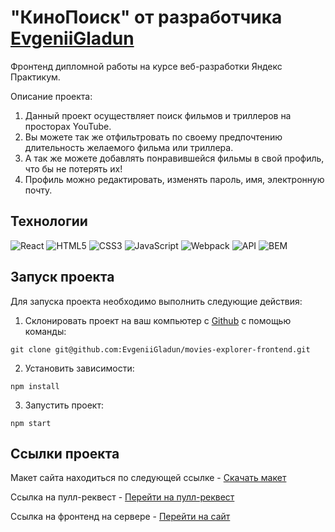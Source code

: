 # "КиноПоиск" от разработчика [EvgeniiGladun](https://github.com/EvgeniiGladun)

Фронтенд дипломной работы на курсе веб-разработки Яндекс Практикум.

Описание проекта:

1. Данный проект осуществляет поиск фильмов и триллеров на просторах YouTube.
2. Вы можете так же отфильтровать по своему предпочтению длительность желаемого фильма или триллера.
3. А так же можете добавлять понравившейся фильмы в свой профиль, что бы не потерять их!
4. Профиль можно редактировать, изменять пароль, имя, электронную почту.

## Технологии
![React](https://img.shields.io/badge/-React-61daf8?logo=react&logoColor=black)
![HTML5](https://img.shields.io/badge/-HTML5-e34f26?logo=html5&logoColor=white)
![CSS3](https://img.shields.io/badge/-CSS3-1572b6?logo=css3&logoColor=white)
![JavaScript](https://img.shields.io/badge/-JavaScript-f7df1e?logo=javaScript&logoColor=black)
![Webpack](https://img.shields.io/badge/-Webpack-99d6f8?logo=webpack&logoColor=black)
![API](https://img.shields.io/badge/-api-yellow)
![BEM](https://img.shields.io/badge/-BEM-yellowgreen)

## Запуск проекта

Для запуска проекта необходимо выполнить следующие действия:

1. Склонировать проект на ваш компьютер с [Github](https://github.com/EvgeniiGladun/movies-explorer-frontend.git/level-3) с помощью команды:
```
git clone git@github.com:EvgeniiGladun/movies-explorer-frontend.git
```
2. Установить зависимости:
```
npm install
```
3. Запустить проект:
```
npm start
```

## Ссылки проекта

Макет сайта находиться по следующей ссылке - [Скачать макет](https://disk.yandex.ru/d/7ShqPc26JgvA6g)

Ссылка на пулл-реквест - [Перейти на пулл-реквест](https://github.com/EvgeniiGladun/movies-explorer-frontend/pull/3)

Ссылка на фронтенд на сервере - [Перейти на сайт](https://high-level.nomoredomains.work/)
